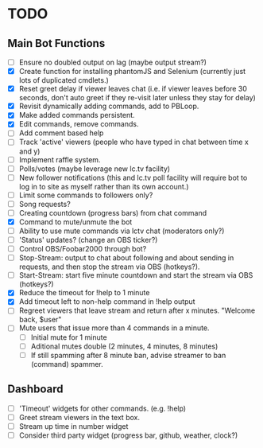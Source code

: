 # TODO

## Main Bot Functions

- [ ] Ensure no doubled output on lag (maybe output stream?)
- [x] Create function for installing phantomJS and Selenium (currently just lots of duplicated cmdlets.)
- [x] Reset greet delay if viewer leaves chat (i.e. if viewer leaves before 30 seconds, don't auto greet if they re-visit later unless they stay for delay)
- [x] Revisit dynamically adding commands, add to PBLoop.
- [x] Make added commands persistent.
- [x] Edit commands, remove commands.
- [ ] Add comment based help
- [ ] Track 'active' viewers (people who have typed in chat between time x and y)
- [ ] Implement raffle system.
- [ ] Polls/votes (maybe leverage new lc.tv facility)
- [ ] New follower notifications (this and lc.tv poll facility will require bot to log in to site as myself rather than its own account.)
- [ ] Limit some commands to followers only?
- [ ] Song requests?
- [ ] Creating countdown (progress bars) from chat command
- [x] Command to mute/unmute the bot
- [ ] Ability to use mute commands via lctv chat (moderators only?)
- [ ] 'Status' updates? (change an OBS ticker?)
- [ ] Control OBS/Foobar2000 through bot?
- [ ] Stop-Stream: output to chat about following and about sending in requests, and then stop the stream via OBS (hotkeys?).
- [ ] Start-Stream: start five minute countdown and start the stream via OBS (hotkeys?)
- [x] Reduce the timeout for !help to 1 minute
- [x] Add timeout left to non-help command in !help output
- [ ] Regreet viewers that leave stream and return after x minutes. "Welcome back, $user"
- [ ] Mute users that issue more than 4 commands in a minute.
  - [ ] Initial mute for 1 minute
  - [ ] Aditional mutes double (2 minutes, 4 minutes, 8 minutes)
  - [ ] If still spamming after 8 minute ban, advise streamer to ban (command) spammer.

## Dashboard

- [ ] 'Timeout' widgets for other commands. (e.g. !help)
- [ ] Greet stream viewers in the text box.
- [ ] Stream up time in number widget
- [ ] Consider third party widget (progress bar, github, weather, clock?)
